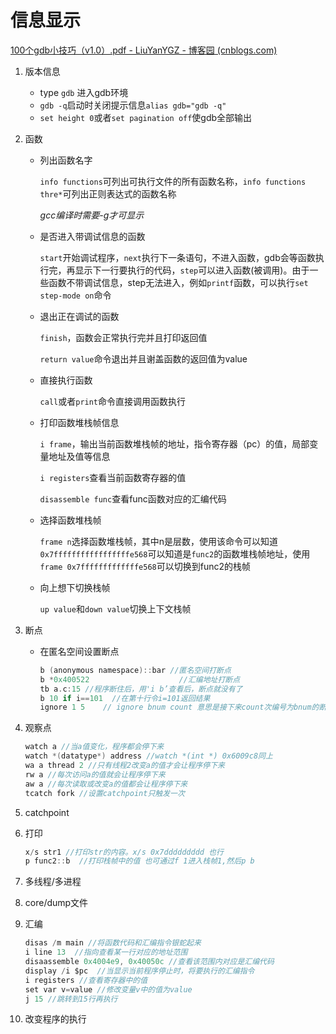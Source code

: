 # 信息显示

[100个gdb小技巧（v1.0）.pdf - LiuYanYGZ - 博客园 (cnblogs.com)](https://www.cnblogs.com/LiuYanYGZ/p/14247052.html)

1. 版本信息

   - type `gdb`	进入gdb环境
   - `gdb -q`启动时关闭提示信息`alias gdb="gdb -q"`
   - `set height 0`或者`set pagination off`使gdb全部输出

2. 函数

   - 列出函数名字

     `info functions`可列出可执行文件的所有函数名称，`info functions thre*`可列出正则表达式的函数名称

     *gcc编译时需要-g才可显示*

   - 是否进入带调试信息的函数

     `start`开始调试程序，`next`执行下一条语句，不进入函数，gdb会等函数执行完，再显示下一行要执行的代码，`step`可以进入函数(被调用)。由于一些函数不带调试信息，step无法进入，例如`printf`函数，可以执行`set step-mode on`命令

   - 退出正在调试的函数

     `finish`，函数会正常执行完并且打印返回值

     `return value`命令退出并且谢盖函数的返回值为value

   - 直接执行函数

     `call`或者`print`命令直接调用函数执行

   - 打印函数堆栈帧信息

     `i frame`，输出当前函数堆栈帧的地址，指令寄存器（pc）的值，局部变量地址及值等信息

     `i registers`查看当前函数寄存器的值

     `disassemble func`查看func函数对应的汇编代码

   - 选择函数堆栈帧

     `frame n`选择函数堆栈帧，其中n是层数，使用该命令可以知道`0x7fffffffffffffffffe568`可以知道是`func2`的函数堆栈帧地址，使用`frame 0x7fffffffffffffe568`可以切换到func2的栈帧

   - 向上想下切换栈帧

     `up value`和`down value`切换上下文栈帧

3. 断点

   - 在匿名空间设置断点

     ```c
     b (anonymous namespace)::bar //匿名空间打断点
     b *0x400522					//汇编地址打断点
     tb a.c:15 //程序断住后，用'i b’查看后，断点就没有了
     b 10 if i==101  //在第十行令i=101返回结果
     ignore 1 5    // ignore bnum count 意思是接下来count次编号为bnum的断点触发都不会让程序中断，只有第count + 1次断点触发才会让程序中断
     ```

4. 观察点

   ```c
   watch a //当a值变化，程序都会停下来
   watch *(datatype*) address //watch *(int *) 0x6009c8同上
   wa a thread 2 //只有线程2改变a的值才会让程序停下来
   rw a //每次访问a的值就会让程序停下来
   aw a //每次读取或改变a的值都会让程序停下来
   tcatch fork //设置catchpoint只触发一次
   ```

5. catchpoint

6. 打印

   ```c
   x/s str1 //打印str的内容。x/s 0x7ddddddddd 也行
   p func2::b  //打印栈帧中的值 也可通过f 1进入栈帧1,然后p b
   
   
   ```

   

7. 多线程/多进程

8. core/dump文件

9. 汇编

   ```c
   disas /m main //将函数代码和汇编指令银蛇起来
   i line 13  //指向查看某一行对应的地址范围
   disaassemble 0x4004e9, 0x40050c //查看该范围内对应是汇编代码
   display /i $pc  //当显示当前程序停止时，将要执行的汇编指令
   i registers //查看寄存器中的值
   set var v=value //修改变量v中的值为value
   j 15 //跳转到15行再执行
   ```

   

10. 改变程序的执行

